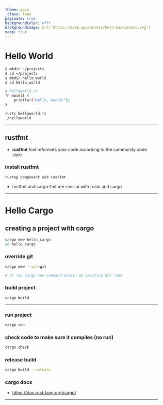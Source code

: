 ```yaml
---
theme: gaia
_class: lead
paginate: true
backgroundColor: #fff
backgroundImage: url('https://marp.app/assets/hero-background.svg')
marp: true
---
```


# **Hello World**

```bash
$ mkdir ~/projects
$ cd ~/projects
$ mkdir hello_world
$ cd hello_world
```

```bash
# helloworld.rs
fn main() {
    println!("Hello, world!");
}
```

```bash
rustc helloworld.rs
./helloworld
```

---

## rustfmt

- **rustfmt** tool reformats your code according to the community code style.

### install rustfmt

```bash
rustup component add rustfmt
```

- rustfmt and cargo-fmt are similiar with rustc and cargo

---

# **Hello Cargo**

## creating a project with cargo

```bash
cargo new hello_cargo
cd hello_cargo
```

### override git

```bash
cargo new --vcs=git

# or run cargo new command within an existing Git repo
```

### build project

```bash
cargo build
```

---

### run project

```bash
cargo run
```

### check code to make sure it compiles (no run)

```bash
cargo check
```

### release build

```bash
cargo build --release
```

### cargo docs

- https://doc.rust-lang.org/cargo/

---
